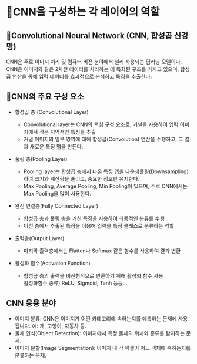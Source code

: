# :pushpin:CNN을 구성하는 각 레이어의 역할

## :link:Convolutional Neural Network (CNN, 합성곱 신경망)
CNN은 주로 이미지 처리 및 컴퓨터 비전 분야에서 널리 사용되는 딥러닝 모델이다. CNN은 이미지와 같은 2차원 데이터를 처리하는 데 특화된 구조를 가지고 있으며, 합성곱 연산을 통해 입력 데이터를 효과적으로 분석하고 특징을 추출한다.

## :jigsaw:CNN의 주요 구성 요소
- 합성곱 층 (Convolutional Layer)
  - Convolutional layer는 CNN의 핵심 구성 요소로, 커널을 사용하여 입력 이미지에서 작은 지역적인 특징을 추출
  - 커널 이미지의 일부 영역에 대해 합성곱(Convolution) 연산을 수행하고, 그 결과 새로운 특징 맵을 만든다.

- 풀링 층(Pooling Layer)
  - Pooling layer는 합성곱 층에서 나온 특징 맵을 다운샘플링(Downsampling) 하여 크기와 계산량을 줄이고, 중요한 정보만 유지한다.
  - Max Pooling, Average Pooling, Min Pooling이 있으며, 주로 CNN에서는 Max Pooling을 많이 사용한다.

- 완전 연결층(Fully Connected Layer)
  - 합성곱 층과 풀링 층을 거친 특징을 사용하여 최종적인 분류를 수행
  - 이전 층에서 추출된 특징을 이용해 입력을 특정 클래스로 분류하는 역할

- 출력층(Output Layer)
  - 마지막 출력층에서는 Flatten나 Softmax 같은 함수를 사용하여 결과 변환

- 활성화 함수(Activation Function)
  - 합성곱 층의 출력을 비선형적으로 변환하기 위해 활성화 함수 사용  
    활성화함수 종류)  ReLU, Sigmoid, Tanh 등등...



## CNN 응용 분야
- 이미지 분류: CNN은 이미지가 어떤 카테고리에 속하는지를 예측하는 문제에 사용됩니다. 예: 개, 고양이, 자동차 등.  
- 물체 인식(Object Detection): 이미지에서 특정 물체의 위치와 종류를 탐지하는 문제.  
- 이미지 분할(Image Segmentation): 이미지 내 각 픽셀이 어느 객체에 속하는지를 분류하는 문제.
